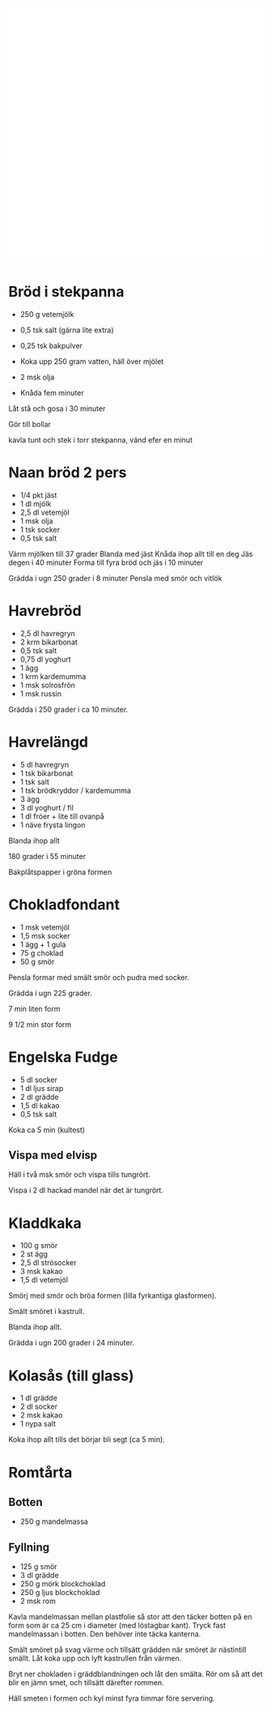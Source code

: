 [<img src="/assets/images/home1_i.png">](http://192.168.86.19)

<script>
let a = document.querySelectorAll('[href*="http://192.168.86.19"]')[0];
a.href = document.referrer;
setTimeout(function() { document.location.href = "http://192.168.86.19"; }, 30*60000);
</script>

# Bröd i stekpanna

* 250 g vetemjölk
* 0,5 tsk salt (gärna lite extra)
* 0,25 tsk bakpulver

* Koka upp 250 gram vatten, häll över mjölet
* 2 msk olja
* Knåda fem minuter

Låt stå och gosa i 30 minuter

Gör till bollar

kavla tunt och stek i torr stekpanna, vänd efer en minut

# Naan bröd 2 pers

* 1/4 pkt jäst
* 1 dl mjölk
* 2,5 dl vetemjöl
* 1 msk olja
* 1 tsk socker
* 0,5 tsk salt

Värm mjölken till 37 grader
Blanda med jäst
Knåda ihop allt till en deg
Jäs degen i 40 minuter
Forma till fyra bröd och jäs i 10 minuter

Grädda i ugn 250 grader i 8 minuter
Pensla med smör och vitlök

# Havrebröd

* 2,5 dl havregryn
* 2 krm bikarbonat
* 0,5 tsk salt
* 0,75 dl yoghurt
* 1 ägg
* 1 krm kardemumma
* 1 msk solrosfrön
* 1 msk russin

Grädda i 250 grader i ca 10 minuter.

# Havrelängd

* 5 dl havregryn
* 1 tsk bikarbonat
* 1 tsk salt
* 1 tsk brödkryddor / kardemumma
* 3 ägg
* 3 dl yoghurt / fil
* 1 dl fröer + lite till ovanpå
* 1 näve frysta lingon

Blanda ihop allt

180 grader i 55 minuter

Bakplåtspapper i gröna formen

# Chokladfondant

* 1 msk vetemjöl
* 1,5 msk socker
* 1 ägg + 1 gula
* 75 g choklad
* 50 g smör

Pensla formar med smält smör och pudra med socker.

Grädda i ugn 225 grader.

7 min liten form

9 1/2 min stor form

# Engelska Fudge

* 5 dl socker
* 1 dl ljus sirap
* 2 dl grädde
* 1,5 dl kakao
* 0,5 tsk salt

Koka ca 5 min (kultest)

## Vispa med elvisp

Häll i två msk smör och vispa tills tungrört.

Vispa i 2 dl hackad mandel när det är tungrört.

# Kladdkaka 

* 100 g smör
* 2 st ägg
* 2,5 dl strösocker
* 3 msk kakao
* 1,5 dl vetemjöl

Smörj med smör och bröa formen (lilla fyrkantiga glasformen).

Smält smöret i kastrull.

Blanda ihop allt.

Grädda i ugn 200 grader i 24 minuter.

# Kolasås (till glass)

* 1 dl grädde
* 2 dl socker
* 2 msk kakao
* 1 nypa salt

Koka ihop allt tills det börjar bli segt (ca 5 min). 

# Romtårta

## Botten

* 250 g mandelmassa

## Fyllning

* 125 g smör
* 3 dl grädde
* 250 g mörk blockchoklad
* 250 g ljus blockchoklad
* 2 msk rom

Kavla mandelmassan mellan plastfolie så stor att den täcker botten på en form som är 
ca 25 cm i diameter (med löstagbar kant).
Tryck fast mandelmassan i botten. Den behöver inte täcka kanterna.

Smält smöret på svag värme och tillsätt grädden när smöret är nästintill smällt.
Låt koka upp och lyft kastrullen från värmen. 

Bryt ner chokladen i gräddblandningen och låt den smälta. 
Rör om så att det blir en jämn smet, och tillsätt därefter rommen.

Häll smeten i formen och kyl minst fyra timmar före servering.

